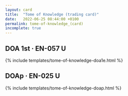 ```yaml
---
layout: card
title:  "Tome of Knowledge (trading card)"
date:   2022-06-25 08:44:00 +0100
permalink: tome-of-knowledge_(card)
incomplete: true
---
```


## DOA 1st &middot; EN-057 U

{% include templates/tome-of-knowledge-doa1e.html %}


## DOAp &middot; EN-025 U

{% include templates/tome-of-knowledge-doap.html %}
